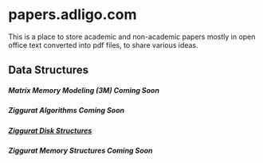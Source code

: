 # papers.adligo.com
This is a place to store academic and non-academic papers mostly in open office text converted into pdf files, to share various ideas. 

## Data Structures

##### Matrix Memory Modeling (3M) Coming Soon
##### Ziggurat Algorithms Coming Soon
##### [Ziggurat Disk Structures](data_structures/ZigguratDiskStructures.pdf)
##### Ziggurat Memory Structures Coming Soon

